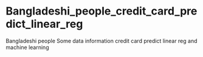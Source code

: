 # Bangladeshi_people_credit_card_predict_linear_reg
Bangladeshi people Some data information  credit card predict linear reg and machine learning
